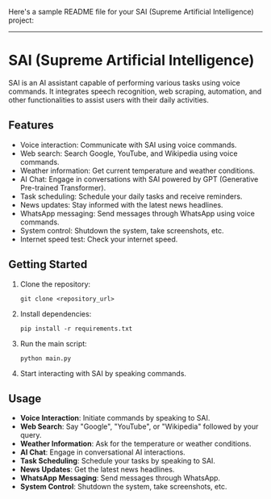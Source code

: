 Here's a sample README file for your SAI (Supreme Artificial Intelligence) project:

---

# SAI (Supreme Artificial Intelligence)

SAI is an AI assistant capable of performing various tasks using voice commands. It integrates speech recognition, web scraping, automation, and other functionalities to assist users with their daily activities.

## Features

- Voice interaction: Communicate with SAI using voice commands.
- Web search: Search Google, YouTube, and Wikipedia using voice commands.
- Weather information: Get current temperature and weather conditions.
- AI Chat: Engage in conversations with SAI powered by GPT (Generative Pre-trained Transformer).
- Task scheduling: Schedule your daily tasks and receive reminders.
- News updates: Stay informed with the latest news headlines.
- WhatsApp messaging: Send messages through WhatsApp using voice commands.
- System control: Shutdown the system, take screenshots, etc.
- Internet speed test: Check your internet speed.

## Getting Started

1. Clone the repository:

   ```
   git clone <repository_url>
   ```

2. Install dependencies:

   ```
   pip install -r requirements.txt
   ```

3. Run the main script:

   ```
   python main.py
   ```

4. Start interacting with SAI by speaking commands.

## Usage

- **Voice Interaction**: Initiate commands by speaking to SAI.
- **Web Search**: Say "Google", "YouTube", or "Wikipedia" followed by your query.
- **Weather Information**: Ask for the temperature or weather conditions.
- **AI Chat**: Engage in conversational AI interactions.
- **Task Scheduling**: Schedule your tasks by speaking to SAI.
- **News Updates**: Get the latest news headlines.
- **WhatsApp Messaging**: Send messages through WhatsApp.
- **System Control**: Shutdown the system, take screenshots, etc.
